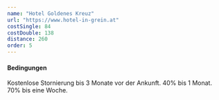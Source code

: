 ```yaml
---
name: "Hotel Goldenes Kreuz"
url: "https://www.hotel-in-grein.at"
costSingle: 84
costDouble: 138
distance: 260
order: 5
---
```


#### Bedingungen

Kostenlose Stornierung bis 3 Monate vor der Ankunft. 40% bis 1 Monat. 70% bis eine Woche.
